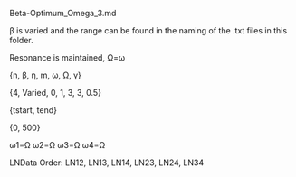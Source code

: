 Beta-Optimum_Omega_3.md

β is varied and the range can be found in the naming of the .txt files in this folder.

Resonance is maintained, Ω=ω

{n, β, η, m, ω, Ω, γ}

{4, Varied, 0, 1, 3, 3, 0.5}

{tstart, tend}

{0, 500}

ω1=Ω ω2=Ω ω3=Ω ω4=Ω

LNData Order: LN12, LN13, LN14, LN23, LN24, LN34
